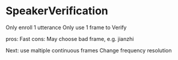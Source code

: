 # SpeakerVerification

Only enroll 1 utterance
Only use 1 frame to Verify

pros: Fast
cons: May choose bad frame, e.g. jianzhi


Next: use maltiple continuous frames
Change frequency resolution



